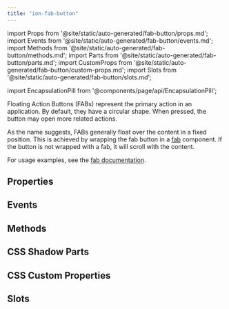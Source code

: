 ```yaml
---
title: "ion-fab-button"
---
```

import Props from '@site/static/auto-generated/fab-button/props.md';
import Events from '@site/static/auto-generated/fab-button/events.md';
import Methods from '@site/static/auto-generated/fab-button/methods.md';
import Parts from '@site/static/auto-generated/fab-button/parts.md';
import CustomProps from '@site/static/auto-generated/fab-button/custom-props.md';
import Slots from '@site/static/auto-generated/fab-button/slots.md';

<head>
  <title>ion-fab-button: Ionic Floating Action Button Icon for Primary Action</title>
  <meta name="description" content="Floating Action Buttons (FABs) represent the primary action in an app. The icons are circular and, when pressed, the button may open more related actions." />
</head>

import EncapsulationPill from '@components/page/api/EncapsulationPill';

<EncapsulationPill type="shadow" />


Floating Action Buttons (FABs) represent the primary action in an application. By default, they have a circular shape. When pressed, the button may open more related actions.

As the name suggests, FABs generally float over the content in a fixed position. This is achieved by wrapping the fab button in a [fab](./fab) component. If the button is not wrapped with a fab, it will scroll with the content.

For usage examples, see the [fab documentation](./fab).

## Properties
<Props />

## Events
<Events />

## Methods
<Methods />

## CSS Shadow Parts
<Parts />

## CSS Custom Properties
<CustomProps />

## Slots
<Slots />